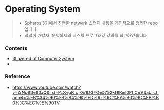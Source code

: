 # Operating System
> - Spharos 3기에서 진행한 network 스터디 내용을 개인적으로 정리한 repo입니다<br>
> - 널널한 개발자: 운영체제와 시스템 프로그래밍 강의를 참고하였습니다

### Contents
- [3Layered of Computer System](https://github.com/Hwan0518/OperatingSystem-Study/blob/main/%5B%EA%B9%80%EB%8F%99%ED%99%98%5D%20Computer%20System%EC%9D%98%203%EA%B3%84%EC%B8%B5.md)
- 


### Reference
- https://www.youtube.com/watch?v=ZrNp9Be83qQ&list=PLXvgR_grOs1DGFOeD792kHlRml0PhCe9l&ab_channel=%EB%84%90%EB%84%90%ED%95%9C%EA%B0%9C%EB%B0%9C%EC%9E%90TV
